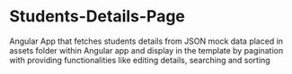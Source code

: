 # Students-Details-Page
Angular App that fetches students details from JSON mock data placed in assets folder within Angular app and display in the template by pagination with providing functionalities like editing details, searching and sorting 
